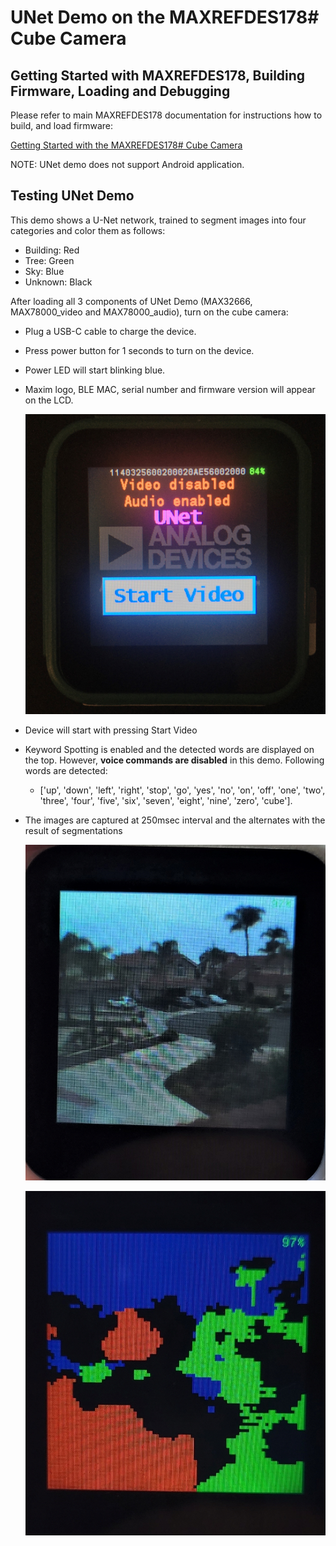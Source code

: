 

# UNet Demo on the MAXREFDES178# Cube Camera

## Getting Started with MAXREFDES178, Building Firmware, Loading and Debugging

Please refer to main MAXREFDES178 documentation for instructions how to build, and load firmware:

[Getting Started with the MAXREFDES178# Cube Camera](./../maxrefdes178_doc/README.md)

NOTE: UNet demo does not support Android application.


## Testing UNet Demo

This demo shows a U-Net network, trained to segment images into four categories and color them as follows:

- Building: Red
- Tree: Green
- Sky: Blue
- Unknown: Black

After loading all 3 components of UNet Demo (MAX32666, MAX78000_video and MAX78000_audio), turn on the cube camera:

- Plug a USB-C cable to charge the device.

- Press power button for 1 seconds to turn on the device.

- Power LED will start blinking blue.

- Maxim logo, BLE MAC, serial number and firmware version will appear on the LCD.
  
  ![](../maxrefdes178_doc/unet_intro_1.jpg)

- Device will start with pressing Start Video

- Keyword Spotting is enabled and the detected words are displayed on the top. However, **voice commands are disabled** in this demo. Following words are detected:

  - ['up', 'down', 'left', 'right', 'stop', 'go', 'yes', 'no', 'on', 'off', 'one', 'two', 'three', 'four', 'five', 'six', 'seven', 'eight', 'nine', 'zero', 'cube'].

- The images are captured at 250msec interval and the alternates with the result of segmentations

  ![](../maxrefdes178_doc/unet_camera.jpg)

  ![](../maxrefdes178_doc/unet_mask.jpg)

